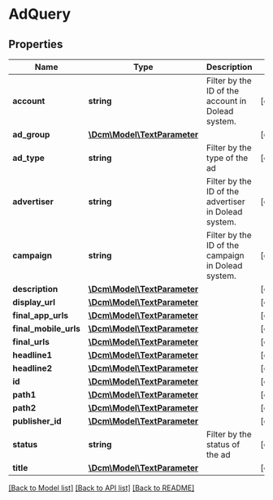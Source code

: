 # AdQuery

## Properties
Name | Type | Description | Notes
------------ | ------------- | ------------- | -------------
**account** | **string** | Filter by the ID of the account in Dolead system. | [optional] 
**ad_group** | [**\Dcm\Model\TextParameter**](TextParameter.md) |  | [optional] 
**ad_type** | **string** | Filter by the type of the ad | [optional] 
**advertiser** | **string** | Filter by the ID of the advertiser in Dolead system. | [optional] 
**campaign** | **string** | Filter by the ID of the campaign in Dolead system. | [optional] 
**description** | [**\Dcm\Model\TextParameter**](TextParameter.md) |  | [optional] 
**display_url** | [**\Dcm\Model\TextParameter**](TextParameter.md) |  | [optional] 
**final_app_urls** | [**\Dcm\Model\TextParameter**](TextParameter.md) |  | [optional] 
**final_mobile_urls** | [**\Dcm\Model\TextParameter**](TextParameter.md) |  | [optional] 
**final_urls** | [**\Dcm\Model\TextParameter**](TextParameter.md) |  | [optional] 
**headline1** | [**\Dcm\Model\TextParameter**](TextParameter.md) |  | [optional] 
**headline2** | [**\Dcm\Model\TextParameter**](TextParameter.md) |  | [optional] 
**id** | [**\Dcm\Model\TextParameter**](TextParameter.md) |  | [optional] 
**path1** | [**\Dcm\Model\TextParameter**](TextParameter.md) |  | [optional] 
**path2** | [**\Dcm\Model\TextParameter**](TextParameter.md) |  | [optional] 
**publisher_id** | [**\Dcm\Model\TextParameter**](TextParameter.md) |  | [optional] 
**status** | **string** | Filter by the status of the ad | [optional] 
**title** | [**\Dcm\Model\TextParameter**](TextParameter.md) |  | [optional] 

[[Back to Model list]](../README.md#documentation-for-models) [[Back to API list]](../README.md#documentation-for-api-endpoints) [[Back to README]](../README.md)


